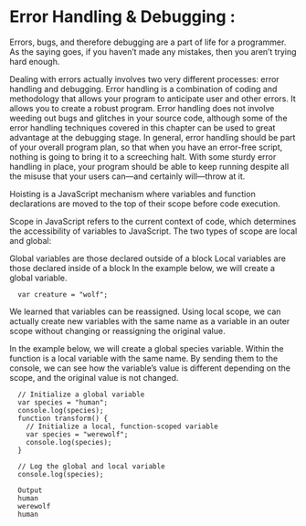 # Error Handling & Debugging :

Errors, bugs, and therefore debugging are a part of life for a programmer. As the saying goes, if you haven’t made any mistakes, then you aren’t trying hard enough.

Dealing with errors actually involves two very different processes: error handling and debugging. Error handling is a combination of coding and methodology that allows your program to anticipate user and other errors. It allows you to create a robust program. Error handling does not involve weeding out bugs and glitches in your source code, although some of the error handling techniques covered in this chapter can be used to great advantage at the debugging stage. In general, error handling should be part of your overall program plan, so that when you have an error-free script, nothing is going to bring it to a screeching halt. With some sturdy error handling in place, your program should be able to keep running despite all the misuse that your users can—and certainly will—throw at it.

Hoisting is a JavaScript mechanism where variables and function declarations are moved to the top of their scope before code execution.

Scope in JavaScript refers to the current context of code, which determines the accessibility of variables to JavaScript. The two types of scope are local and global:

Global variables are those declared outside of a block
Local variables are those declared inside of a block
In the example below, we will create a global variable.

      var creature = "wolf";

We learned that variables can be reassigned. Using local scope, we can actually create new variables with the same name as a variable in an outer scope without changing or reassigning the original value.

In the example below, we will create a global species variable. Within the function is a local variable with the same name. By sending them to the console, we can see how the variable’s value is different depending on the scope, and the original value is not changed.

      // Initialize a global variable
      var species = "human";
      console.log(species);
      function transform() {
        // Initialize a local, function-scoped variable
        var species = "werewolf";
        console.log(species);
      }

      // Log the global and local variable
      console.log(species);

      Output
      human
      werewolf
      human








